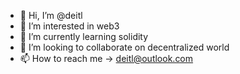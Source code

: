 - 👋 Hi, I’m @deitl
- 👀 I’m interested in web3
- 🌱 I’m currently learning solidity
- 💞️ I’m looking to collaborate on decentralized world
- 📫 How to reach me -> deitl@outlook.com

<!---
deitl/deitl is a ✨ special ✨ repository because its `README.md` (this file) appears on your GitHub profile.
You can click the Preview link to take a look at your changes.
--->
